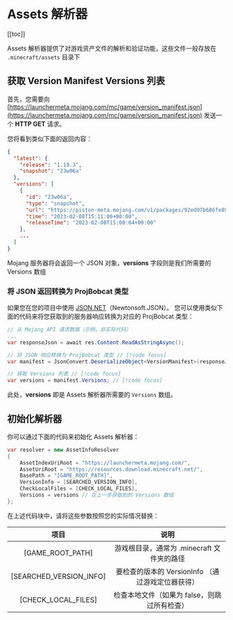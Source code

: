 # Assets 解析器

[[toc]]

Assets 解析器提供了对游戏资产文件的解析和验证功能，这些文件一般存放在
`.minecraft/assets` 目录下

## 获取 Version Manifest Versions 列表

首先，您需要向 [https://launchermeta.mojang.com/mc/game/version_manifest.json](https://launchermeta.mojang.com/mc/game/version_manifest.json)
发送一个 **HTTP GET** 请求。

您将看到类似下面的返回内容：

```json
{
  "latest": {
    "release": "1.19.3",
    "snapshot": "23w06a"
  },
  "versions": [
    {
      "id": "23w06a",
      "type": "snapshot",
      "url": "https://piston-meta.mojang.com/v1/packages/92ed97b686fe8904d8ec00fd486c435582fd0155/23w06a.json",
      "time": "2023-02-08T15:11:06+00:00",
      "releaseTime": "2023-02-08T15:00:04+00:00"
    },
    ...
  ]
}
```

Mojang 服务器将会返回一个 JSON 对象，**versions** 字段则是我们所需要的 Versions 数组

### 将 JSON 返回转换为 ProjBobcat 类型

如果您在您的项目中使用 [JSON.NET](https://www.newtonsoft.com/json)（Newtonsoft.JSON）。
您可以使用类似下面的代码来将您获取到的服务器响应转换为对应的 ProjBobcat 类型：

```c#
// 从 Mojang API 请求数据（示例，非实际代码）
...
var responseJson = await res.Content.ReadAsStringAsync();

// 将 JSON 响应转换为 ProjBobcat 类型 // [!code focus]
var manifest = JsonConvert.DeserializeObject<VersionManifest>(responseJson); // [!code focus]

// 获取 Versions 列表 // [!code focus]
var versions = manifest.Versions; // [!code focus]
```

此处，**versions** 即是 Assets 解析器所需要的 `Versions` 数组。


## 初始化解析器

你可以通过下面的代码来初始化 Assets 解析器：

```c#
var resolver = new AssetInfoResolver
{
    AssetIndexUriRoot = "https://launchermeta.mojang.com/",
    AssetUriRoot = "https://resources.download.minecraft.net/",
    BasePath = "[GAME_ROOT_PATH]",
    VersionInfo = [SEARCHED_VERSION_INFO],
    CheckLocalFiles = [CHECK_LOCAL_FILES],
    Versions = versions // 在上一步获取到的 Versions 数组
};
```

在上述代码块中，请将这些参数按照您的实际情况替换：

|           项目            |               说明                |
|:-----------------------:|:-------------------------------:|
|    [GAME_ROOT_PATH]     |   游戏根目录，通常为 .minecraft 文件夹的路径   |
| [SEARCHED_VERSION_INFO] | 要检查的版本的 VersionInfo （通过游戏定位器获得） |
|   [CHECK_LOCAL_FILES]   |    检查本地文件（如果为 false，则跳过所有检查）    |



